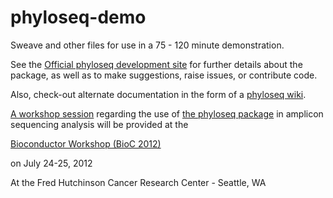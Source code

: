 phyloseq-demo
=============

Sweave and other files for use in a 75 - 120 minute demonstration.

See the [Official phyloseq development site](https://github.com/joey711/phyloseq) for further details about the package, as well as to make suggestions, raise issues, or contribute code.

Also, check-out alternate documentation in the form of a [phyloseq wiki](https://github.com/joey711/phyloseq/wiki).

[A workshop session](https://secure.bioconductor.org/BioC2012/labs.php) regarding the use of [the phyloseq package](https://github.com/joey711/phyloseq) in amplicon sequencing analysis will be provided at the

[Bioconductor Workshop (BioC 2012)](https://secure.bioconductor.org/BioC2012/)

on July 24-25, 2012 

At the Fred Hutchinson Cancer Research Center - Seattle, WA

